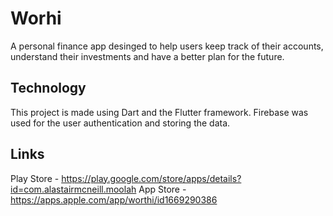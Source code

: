 # Worhi

A personal finance app desinged to help users keep track of their accounts, understand their investments and have a better plan for the future. 

## Technology

This project is made using Dart and the Flutter framework. Firebase was used for the user authentication and storing the data.

## Links
Play Store - https://play.google.com/store/apps/details?id=com.alastairmcneill.moolah
App Store - https://apps.apple.com/app/worthi/id1669290386
